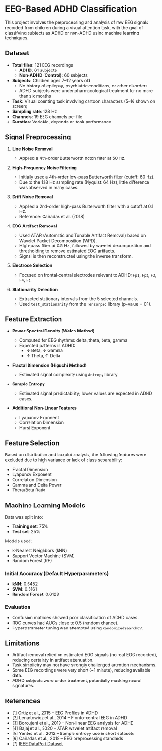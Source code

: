 # EEG-Based ADHD Classification

This project involves the preprocessing and analysis of raw EEG signals recorded from children during a visual attention task, with the goal of classifying subjects as ADHD or non-ADHD using machine learning techniques.

## Dataset

- **Total files**: 121 EEG recordings
  - **ADHD**: 61 subjects
  - **Non-ADHD (Control)**: 60 subjects
- **Subjects**: Children aged 7–12 years old
  - No history of epilepsy, psychiatric conditions, or other disorders
  - ADHD subjects were under pharmacological treatment for no more than six months
- **Task**: Visual counting task involving cartoon characters (5–16 shown on screen)
- **Sampling rate**: 128 Hz
- **Channels**: 19 EEG channels per file
- **Duration**: Variable, depends on task performance

## Signal Preprocessing

1. **Line Noise Removal**  
   - Applied a 4th-order Butterworth notch filter at 50 Hz.

2. **High-Frequency Noise Filtering**  
   - Initially used a 4th-order low-pass Butterworth filter (cutoff: 60 Hz).
   - Due to the 128 Hz sampling rate (Nyquist: 64 Hz), little difference was observed in many cases.

3. **Drift Noise Removal**  
   - Applied a 2nd-order high-pass Butterworth filter with a cutoff at 0.1 Hz.  
   - Reference: Cañadas et al. (2018)

4. **EOG Artifact Removal**  
   - Used ATAR (Automatic and Tunable Artifact Removal) based on Wavelet Packet Decomposition (WPD).
   - High-pass filter at 0.5 Hz, followed by wavelet decomposition and thresholding to remove estimated EOG artifacts.
   - Signal is then reconstructed using the inverse transform.

5. **Electrode Selection**  
   - Focused on frontal-central electrodes relevant to ADHD: `Fp1`, `Fp2`, `F3`, `F4`, `Fz`.

6. **Stationarity Detection**  
   - Extracted stationary intervals from the 5 selected channels.
   - Used `test_stationarity` from the `Tensorpac` library (p-value = 0.1).

## Feature Extraction

- **Power Spectral Density (Welch Method)**  
  - Computed for EEG rhythms: delta, theta, beta, gamma  
  - Expected patterns in ADHD:  
    - ↓ Beta, ↓ Gamma  
    - ↑ Theta, ↑ Delta

- **Fractal Dimension (Higuchi Method)**  
  - Estimated signal complexity using `Antropy` library.

- **Sample Entropy**  
  - Estimated signal predictability; lower values are expected in ADHD cases.

- **Additional Non-Linear Features**  
  - Lyapunov Exponent  
  - Correlation Dimension  
  - Hurst Exponent

## Feature Selection

Based on distribution and boxplot analysis, the following features were excluded due to high variance or lack of class separability:

- Fractal Dimension  
- Lyapunov Exponent  
- Correlation Dimension  
- Gamma and Delta Power  
- Theta/Beta Ratio

## Machine Learning Models

Data was split into:
- **Training set**: 75%
- **Test set**: 25%

Models used:
- k-Nearest Neighbors (kNN)  
- Support Vector Machine (SVM)  
- Random Forest (RF)

### Initial Accuracy (Default Hyperparameters)

- **kNN**: 0.6452  
- **SVM**: 0.5161  
- **Random Forest**: 0.6129

### Evaluation

- Confusion matrices showed poor classification of ADHD cases.
- ROC curves had AUCs close to 0.5 (random chance).
- Hyperparameter tuning was attempted using `RandomizedSearchCV`.

## Limitations

- Artifact removal relied on estimated EOG signals (no real EOG recorded), reducing certainty in artifact attenuation.
- Task simplicity may not have strongly challenged attention mechanisms.
- Some EEG recordings were very short (~1 minute), reducing available data.
- ADHD subjects were under treatment, potentially masking neural signatures.

## References

- [1] Ortiz et al., 2015 – EEG Profiles in ADHD  
- [2] Lenartowicz et al., 2014 – Fronto-central EEG in ADHD  
- [3] Boroujeni et al., 2019 – Non-linear EEG analysis for ADHD  
- [4] Bajaj et al., 2020 – ATAR wavelet artifact removal  
- [5] Yentes et al., 2012 – Sample entropy use in short datasets  
- [6] Cañadas et al., 2018 – EEG preprocessing standards  
- [7] [IEEE DataPort Dataset](https://ieee-dataport.org/open-access/eeg-data-adhd-control-children)
